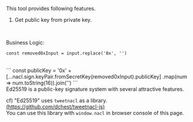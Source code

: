 This tool provides following features.  
1. Get public key from private key.  
<br />

Business Logic:  
<span style="color: #618BF7;">
  ```
  const removed0xInput = input.replace('0x', '')
  ```
  <br />
  ```
  const publicKey = '0x' +
  [...nacl.sign.keyPair.fromSecretKey(removed0xInput).publicKey]
    .map(num => num.toString(16)).join('')
  ```  
</span>  

<br />
Ed25519 is a public-key signature system with several attractive features.  

<br />

cf) "Ed25519" uses `tweetnacl` as a library.  
[(https://github.com/dchest/tweetnacl-js)](https://github.com/dchest/tweetnacl-js)  
You can use this library with `window.nacl` in browser console of this page.
